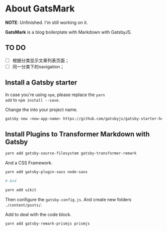 # About GatsMark

**NOTE**: Unfinished. I'm still working on it.

**GatsMark** is a blog boilerplate with Markdown with GatsbyJS.

## TO DO
- [ ] 根据分类显示文章列表页面；
- [ ] 同一分类下的navigation；

## Install a Gatsby starter

In case you're using <code>npm</code>, please replace the <code>yarn add</code> to <code>npm install --save</code>.

Change the <code><new-app-name></code> into your project name.

```sh
gatsby new <new-app-name> https://github.com/gatsbyjs/gatsby-starter-hello-world
```

## Install Plugins to Transformer Markdown with Gatsby

```sh
yarn add gatsby-source-filesystem gatsby-transformer-remark
```

And a CSS Framework.

```sh
yarn add gatsby-plugin-sass node-sass

# And

yarn add uikit
```

Then configure the <code>gatsby-config.js</code>. And create new folders <code>./content/posts/</code>.

Add to deal with the code block.

```sh
yarn add gatsby-remark-prismjs prismjs
```